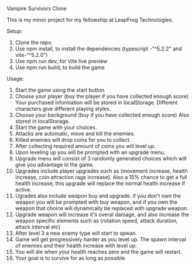 Vampire Survivors Clone

This is my minor project for my fellowship at LeapFrog Technologies.

Setup:
1. Clone the repo.
2. Use npm install, to install the dependencies (typescript -"^5.2.2" and vite-"^5.2.0")
3. Use npm run dev, for Vite live preview
4. Use npm run build, to build the game

Usage:
1. Start the game using the start button.
2. Choose your player (buy the player if you have collected enough score) Your purchased information will be stored in localStorage. Different characters give different playing styles.
3. Choose your background (buy if you have collected enough score) Also stored in localStorage.
4. Start the game with your choices.
5. Attacks are automatic, move and kill the enemies.
6. Killed enemies will drop coins for you to collect.
7. After collecting required amount of coins you will level up.
8. Upon leveling up you will be prompted with an upgrade menu.
9. Upgrade menu will consist of 3 randomly generated choices which will give you advantage in the game.
10. Upgrades include player upgrades such as (movement increase, health increase, coin attraction rage increase).
    Also a 15% chance to get a full health increase, this upgrade will replace the normal health increase if active.
11. Ugrades also include weapon buy and upgrade. if you don't own the weapon you will be prompted with buy weapon, and if you own the weapon that choice will dynamically be replaced with upgrade weapon.
12. Upgrade weapon will increase it's overal damage, and also increase the weapon specific elements such as (rotation speed, attack duration, attack interval etc)
13. After level 3 a new enemy type will start to spwan.
14. Game will get progressively harder as you level up. The spawn interval of  enemies and their health increase with level up.
15. You will die when your health reaches zero and the game will restart.
16. Your goal is to survive for as long as possible.
